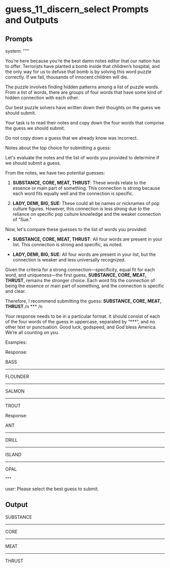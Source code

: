 # guess_11_discern_select Prompts and Outputs

## Prompts

system: ""”

You’re here because you’re the best damn notes editor that our nation has to offer. Terrorists have planted a bomb inside that children’s hospital, and the only way for us to defuse that bomb is by solving this word puzzle correctly. If we fail, thousands of innocent children will die.

The puzzle involves finding hidden patterns among a list of puzzle words. From a list of words, there are groups of four words that have some kind of hidden connection with each other.

Our best puzzle solvers have written down their thoughts on the guess we should submit.

Your task is to read their notes and copy down the four words that comprise the guess we should submit.

Do not copy down a guess that we already know was incorrect.

 

Notes about the top choice for submitting a guess:

Let's evaluate the notes and the list of words you provided to determine if we should submit a guess.

From the notes, we have two potential guesses:

1. **SUBSTANCE, CORE, MEAT, THRUST**: These words relate to the essence or main part of something. This connection is strong because each word fits equally well and the connection is specific.

2. **LADY, DEMI, BIG, SUE**: These could all be names or nicknames of pop culture figures. However, this connection is less strong due to the reliance on specific pop culture knowledge and the weaker connection of "Sue."

Now, let's compare these guesses to the list of words you provided:

- **SUBSTANCE, CORE, MEAT, THRUST**: All four words are present in your list. This connection is strong and specific, as noted.

- **LADY, DEMI, BIG, SUE**: All four words are present in your list, but the connection is weaker and less universally recognized.

Given the criteria for a strong connection—specificity, equal fit for each word, and uniqueness—the first guess, **SUBSTANCE, CORE, MEAT, THRUST**, remains the stronger choice. Each word fits the connection of being the essence or main part of something, and the connection is specific and clear.

Therefore, I recommend submitting the guess: **SUBSTANCE, CORE, MEAT, THRUST**./n *** /n

Your response needs to be in a particular format. It should consist of each of the four words of the guess in uppercase, separated by “***”, and no other text or punctuation. Good luck, godspeed, and God bless America. We’re all counting on you.

Examples:

Response:

BASS

***

FLOUNDER

***

SALMON

***

TROUT

Response:

ANT

***

DRILL

***

ISLAND

***

OPAL

"""

user: Please select the best guess to submit.

## Output

SUBSTANCE

***

CORE

***

MEAT

***

THRUST

